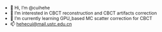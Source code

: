 - 👋 Hi, I’m @cuihehe
- 👀 I’m interested in CBCT reconstruction and CBCT artifacts correction
- 🌱 I’m currently learning GPU_based MC scatter correction for CBCT
- 📫 hehecui@mail.ustc.edu.cn

<!---
cuihehe/cuihehe is a ✨ special ✨ repository because its `README.md` (this file) appears on your GitHub profile.
You can click the Preview link to take a look at your changes.
--->
